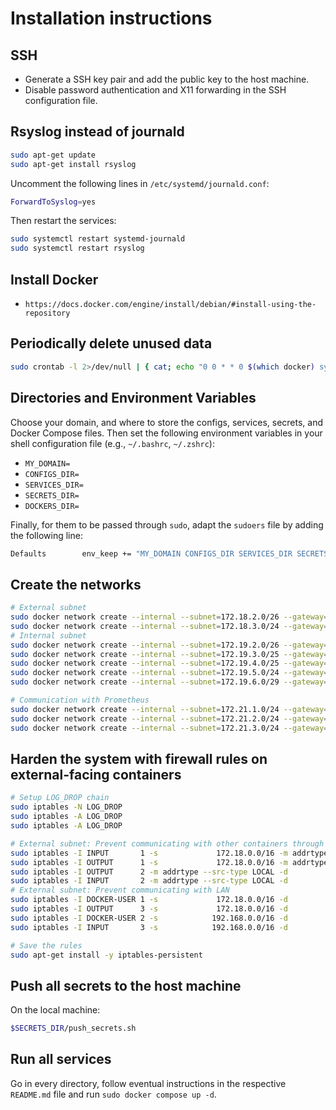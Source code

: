 # Installation instructions

## SSH

- Generate a SSH key pair and add the public key to the host machine.
- Disable password authentication and X11 forwarding in the SSH configuration file.

## Rsyslog instead of journald

```bash
sudo apt-get update
sudo apt-get install rsyslog
```

Uncomment the following lines in `/etc/systemd/journald.conf`:

```bash
ForwardToSyslog=yes
```

Then restart the services:

```bash
sudo systemctl restart systemd-journald
sudo systemctl restart rsyslog
```

## Install Docker

- `https://docs.docker.com/engine/install/debian/#install-using-the-repository`

## Periodically delete unused data

```bash
sudo crontab -l 2>/dev/null | { cat; echo "0 0 * * 0 $(which docker) system prune -af --volumes >> /var/log/docker-prune.log 2>&1"; } | sudo crontab -
```

## Directories and Environment Variables

Choose your domain, and where to store the configs, services, secrets, and Docker Compose files. Then set the following environment variables in your shell configuration file (e.g., `~/.bashrc`, `~/.zshrc`):

- `MY_DOMAIN=`
- `CONFIGS_DIR=`
- `SERVICES_DIR=`
- `SECRETS_DIR=`
- `DOCKERS_DIR=`

Finally, for them to be passed through `sudo`, adapt the `sudoers` file by adding the following line:

```bash
Defaults        env_keep += "MY_DOMAIN CONFIGS_DIR SERVICES_DIR SECRETS_DIR DOCKERS_DIR"
```

## Create the networks

```bash
# External subnet
sudo docker network create --internal --subnet=172.18.2.0/26 --gateway=172.18.2.1 net-ext-homepage
sudo docker network create --internal --subnet=172.18.3.0/24 --gateway=172.18.3.1 net-dabloon
# Internal subnet
sudo docker network create --internal --subnet=172.19.2.0/26 --gateway=172.19.2.1 net-int-homepage
sudo docker network create --internal --subnet=172.19.3.0/25 --gateway=172.19.3.1 net-pihole
sudo docker network create --internal --subnet=172.19.4.0/25 --gateway=172.19.4.1 net-ddclient
sudo docker network create --internal --subnet=172.19.5.0/24 --gateway=172.19.5.1 net-fw-monitor
sudo docker network create --internal --subnet=172.19.6.0/29 --gateway=172.19.6.1 net-grafana

# Communication with Prometheus
sudo docker network create --internal --subnet=172.21.1.0/24 --gateway=172.21.1.1 prom-wg
sudo docker network create --internal --subnet=172.21.2.0/24 --gateway=172.21.2.1 prom-ext-caddy
sudo docker network create --internal --subnet=172.21.3.0/24 --gateway=172.21.3.1 prom-int-caddy
```

## Harden the system with firewall rules on external-facing containers

```bash
# Setup LOG_DROP chain
sudo iptables -N LOG_DROP
sudo iptables -A LOG_DROP                                                                -j LOG --log-prefix "FW_DROP: "
sudo iptables -A LOG_DROP                                                                -j DROP

# External subnet: Prevent communicating with other containers through any local IP
sudo iptables -I INPUT       1 -s             172.18.0.0/16 -m addrtype --dst-type LOCAL -j LOG_DROP
sudo iptables -I OUTPUT      1 -s             172.18.0.0/16 -m addrtype --dst-type LOCAL -j LOG_DROP
sudo iptables -I OUTPUT      2 -m addrtype --src-type LOCAL -d             172.18.0.0/16 -j LOG_DROP
sudo iptables -I INPUT       2 -m addrtype --src-type LOCAL -d             172.18.0.0/16 -j LOG_DROP
# External subnet: Prevent communicating with LAN
sudo iptables -I DOCKER-USER 1 -s             172.18.0.0/16 -d            192.168.0.0/16 -j LOG_DROP
sudo iptables -I OUTPUT      3 -s             172.18.0.0/16 -d            192.168.0.0/16 -j LOG_DROP
sudo iptables -I DOCKER-USER 2 -s            192.168.0.0/16 -d             172.18.0.0/16 -j LOG_DROP
sudo iptables -I INPUT       3 -s            192.168.0.0/16 -d             172.18.0.0/16 -j LOG_DROP

# Save the rules
sudo apt-get install -y iptables-persistent
```

## Push all secrets to the host machine

On the local machine:

```bash
$SECRETS_DIR/push_secrets.sh
```

## Run all services

Go in every directory, follow eventual instructions in the respective `README.md` file and run `sudo docker compose up -d`.
